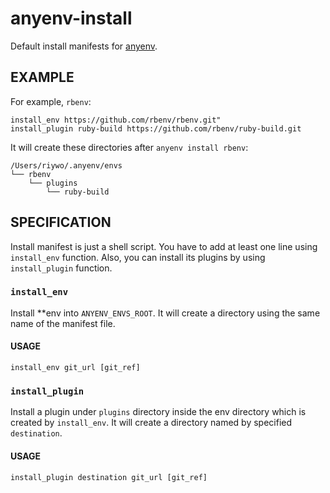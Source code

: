 # anyenv-install

Default install manifests for [anyenv](https://github.com/anyenv/anyenv).

## EXAMPLE
For example, `rbenv`:

```
install_env https://github.com/rbenv/rbenv.git"
install_plugin ruby-build https://github.com/rbenv/ruby-build.git
```

It will create these directories after `anyenv install rbenv`:

```
/Users/riywo/.anyenv/envs
└── rbenv
    └── plugins
        └── ruby-build
```

## SPECIFICATION

Install manifest is just a shell script. You have to add at least one line using `install_env` function. Also, you can install its plugins by using `install_plugin` function.

### `install_env`
Install **env into `ANYENV_ENVS_ROOT`. It will create a directory using the same name of the manifest file.

#### USAGE
```
install_env git_url [git_ref]
```

### `install_plugin`
Install a plugin under `plugins` directory inside the env directory which is created by `install_env`. It will create a directory named by specified `destination`.

#### USAGE
````
install_plugin destination git_url [git_ref]
````
